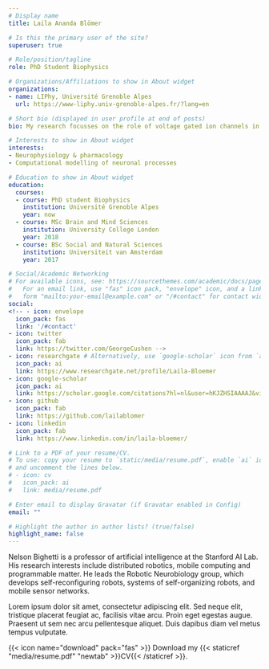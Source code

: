 ```yaml
---
# Display name
title: Laila Ananda Blömer

# Is this the primary user of the site?
superuser: true

# Role/position/tagline
role: PhD Student Biophysics

# Organizations/Affiliations to show in About widget
organizations:
- name: LIPhy, Université Grenoble Alpes
  url: https://www-liphy.univ-grenoble-alpes.fr/?lang=en

# Short bio (displayed in user profile at end of posts)
bio: My research focusses on the role of voltage gated ion channels in the mouse cortex. 

# Interests to show in About widget
interests:
- Neurophysiology & pharmacology
- Computational modelling of neuronal processes

# Education to show in About widget
education:
  courses:
  - course: PhD student Biophysics
    institution: Université Grenoble Alpes
    year: now
  - course: MSc Brain and Mind Sciences 
    institution: University College London
    year: 2018
  - course: BSc Social and Natural Sciences
    institution: Universiteit van Amsterdam
    year: 2017

# Social/Academic Networking
# For available icons, see: https://sourcethemes.com/academic/docs/page-builder/#icons
#   For an email link, use "fas" icon pack, "envelope" icon, and a link in the
#   form "mailto:your-email@example.com" or "/#contact" for contact widget.
social:
<!-- - icon: envelope
  icon_pack: fas
  link: '/#contact'
- icon: twitter
  icon_pack: fab
  link: https://twitter.com/GeorgeCushen -->
- icon: researchgate # Alternatively, use `google-scholar` icon from `ai` icon pack
  icon_pack: ai
  link: https://www.researchgate.net/profile/Laila-Bloemer
- icon: google-scholar
  icon_pack: ai
  link: https://scholar.google.com/citations?hl=nl&user=hKJZHSIAAAAJ&view_op=list_works&gmla=AJsN-F43Jgdap797jiMIuX-StaMawsI4PreD1AIOPnyhIA6F2aPCiLcL88ZD37nzEwJM2nDzXGndbD7MtzJT_bA2vygtBAySJXRPxbW8PkUH3EFsRrr24iw
- icon: github
  icon_pack: fab
  link: https://github.com/lailablomer
- icon: linkedin
  icon_pack: fab
  link: https://www.linkedin.com/in/laila-bloemer/

# Link to a PDF of your resume/CV.
# To use: copy your resume to `static/media/resume.pdf`, enable `ai` icons in `params.toml`, 
# and uncomment the lines below.
# - icon: cv
#   icon_pack: ai
#   link: media/resume.pdf

# Enter email to display Gravatar (if Gravatar enabled in Config)
email: ""

# Highlight the author in author lists? (true/false)
highlight_name: false
---
```


Nelson Bighetti is a professor of artificial intelligence at the Stanford AI Lab. His research interests include distributed robotics, mobile computing and programmable matter. He leads the Robotic Neurobiology group, which develops self-reconfiguring robots, systems of self-organizing robots, and mobile sensor networks.

Lorem ipsum dolor sit amet, consectetur adipiscing elit. Sed neque elit, tristique placerat feugiat ac, facilisis vitae arcu. Proin eget egestas augue. Praesent ut sem nec arcu pellentesque aliquet. Duis dapibus diam vel metus tempus vulputate.

{{< icon name="download" pack="fas" >}} Download my {{< staticref "media/resume.pdf" "newtab" >}}CV{{< /staticref >}}.
